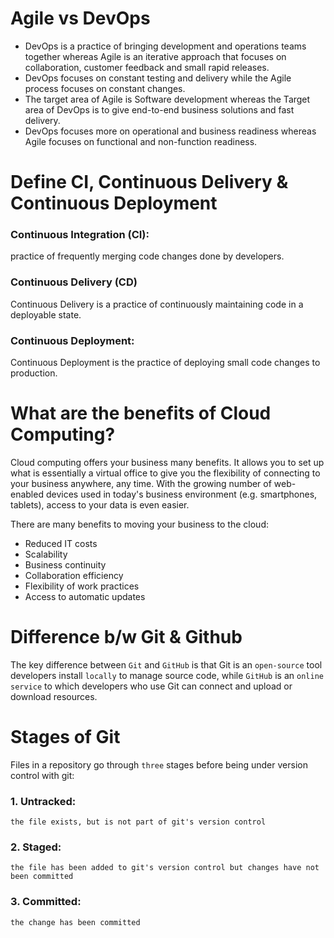 # Agile vs DevOps

- DevOps is a practice of bringing development and operations teams together whereas Agile is an iterative approach that focuses on collaboration, customer feedback and small rapid releases.
- DevOps focuses on constant testing and delivery while the Agile process focuses on constant changes.
- The target area of Agile is Software development whereas the Target area of DevOps is to give end-to-end business solutions and fast delivery.
- DevOps focuses more on operational and business readiness whereas Agile focuses on functional and non-function readiness.

# Define CI, Continuous Delivery & Continuous Deployment

### Continuous Integration (CI):

practice of frequently merging code changes done by developers.

### Continuous Delivery (CD)

Continuous Delivery is a practice of continuously maintaining code in a deployable state.
 
### Continuous Deployment:

Continuous Deployment is the practice of deploying small code changes to production.

# What are the benefits of Cloud Computing?

Cloud computing offers your business many benefits. It allows you to set up what is essentially a virtual office to give you the flexibility of connecting to your business anywhere, any time. With the growing number of web-enabled devices used in today's business environment (e.g. smartphones, tablets), access to your data is even easier.

There are many benefits to moving your business to the cloud:

- Reduced IT costs
- Scalability
- Business continuity
- Collaboration efficiency
- Flexibility of work practices
- Access to automatic updates

# Difference b/w Git & Github

The key difference between `Git` and `GitHub` is that Git is an `open-source` tool developers install `locally` to manage source code, while `GitHub` is an `online service` to which developers who use Git can connect and upload or download resources.

# Stages of Git

Files in a repository go through `three` stages before being under version control with git:

### 1. Untracked:
    the file exists, but is not part of git's version control
### 2. Staged:
    the file has been added to git's version control but changes have not been committed
### 3. Committed:
    the change has been committed
